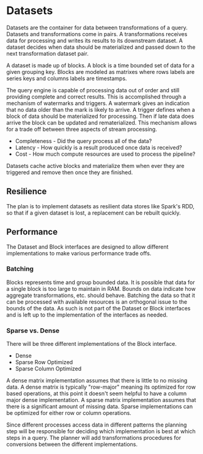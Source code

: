 # Datasets

Datasets are the container for data between transformations of a query.
Datasets and transformations come in pairs.
A transformations receives data for processing and writes its results to its downstream dataset.
A dataset decides when data should be materialized and passed down to the next transformation dataset pair.

A dataset is made up of blocks.
A block is a time bounded set of data for a given grouping key.
Blocks are modeled as matrixes where rows labels are series keys and columns labels are timestamps.

The query engine is capable of processing data out of order and still providing complete and correct results.
This is accomplished through a mechanism of watermarks and triggers.
A watermark gives an indication that no data older than the mark is likely to arrive.
A trigger defines when a block of data should be materialized for processing.
Then if late data does arrive the block can be updated and rematerialized.
This mechanism allows for a trade off between three aspects of stream processing.

* Completeness - Did the query process all of the data?
* Latency - How quickly is a result produced once data is received?
* Cost - How much compute resources are used to process the pipeline?

Datasets cache active blocks and materialize them when ever they are triggered and remove then once they are finished.


## Resilience 

The plan is to implement datasets as resilient data stores like Spark's RDD, so that if a given dataset is lost, a replacement can be rebuilt quickly.

## Performance

The Dataset and Block interfaces are designed to allow different implementations to make various performance trade offs.

### Batching

Blocks represents time and group bounded data.
It is possible that data for a single block is too large to maintain in RAM.
Bounds on data indicate how aggregate transformations, etc. should behave.
Batching the data so that it can be processed with available resources is an orthogonal issue to the bounds of the data.
As such is not part of the Dataset or Block interfaces and is left up to the implementation of the interfaces as needed.

### Sparse vs. Dense

There will be three different implementations of the Block interface.

* Dense
* Sparse Row Optimized
* Sparse Column Optimized

A dense matrix implementation assumes that there is little to no missing data.
A dense matrix is typically "row-major" meaning its optimized for row based operations, at this point it doesn't seem helpful to have a column major dense implementation.
A sparse matrix implementation assumes that there is a significant amount of missing data.
Sparse implementations can be optimized for either row or column operations.

Since different processes access data in different patterns the planning step will be responsible for deciding which implementation is best at which steps in a query.
The planner will add transformations procedures for conversions between the different implementations.

